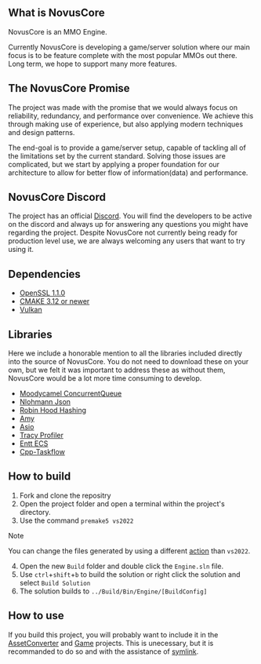 ## What is NovusCore
NovusCore is an MMO Engine.

Currently NovusCore is developing a game/server solution where our main focus is to be feature complete with the most popular MMOs out there.
Long term, we hope to support many more features.

## The NovusCore Promise
The project was made with the promise that we would always focus on reliability, redundancy, and performance over convenience. We achieve this through making use of experience, but also applying modern techniques and design patterns.

The end-goal is to provide a game/server setup, capable of tackling all of the limitations set by the current standard. Solving those issues are complicated, but we start by applying a proper foundation for our architecture to allow for better flow of information(data) and performance.

## NovusCore Discord
The project has an official [Discord](https://discord.gg/gz6FMZa).
You will find the developers to be active on the discord and always up for answering any questions you might have regarding the project. Despite NovusCore not currently being ready for production level use, we are always welcoming any users that want to try using it.

## Dependencies
* [OpenSSL 1.1.0](https://www.openssl.org/source/)
* [CMAKE 3.12 or newer](https://cmake.org/download/)
* [Vulkan](https://vulkan.lunarg.com/)

## Libraries
Here we include a honorable mention to all the libraries included directly into the source of NovusCore. You do not need to download these on your own, but we felt it was important to address these as without them, NovusCore would be a lot more time consuming to develop.
* [Moodycamel ConcurrentQueue](https://github.com/cameron314/concurrentqueue)
* [Nlohmann Json](https://github.com/nlohmann/json)
* [Robin Hood Hashing](https://github.com/martinus/robin-hood-hashing)
* [Amy](https://github.com/liancheng/amy)
* [Asio](http://sourceforge.net/projects/asio/files/asio/1.12.1%20%28Stable%29/)
* [Tracy Profiler](https://bitbucket.org/wolfpld/tracy/src/master)
* [Entt ECS](https://github.com/skypjack/entt/)
* [Cpp-Taskflow](https://github.com/cpp-taskflow/cpp-taskflow)

## How to build
1. Fork and clone the repositry
2. Open the project folder and open a terminal within the project's directory.
3. Use the command `premake5 vs2022`
> [!NOTE]
> You can change the files generated by using a different [action](https://premake.github.io/docs/using-premake) than `vs2022`.   
4. Open the new `Build` folder and double click the `Engine.sln` file.
5. Use `ctrl`+`shift`+`b` to build the solution or right click the solution and select `Build Solution`
6. The solution builds to `../Build/Bin/Engine/[BuildConfig]`

## How to use
If you build this project, you will probably want to include it in the [AssetConverter](https://github.com/novusengine/AssetConverter) and [Game](https://github.com/novusengine/Game) projects. This is unecessary, but it is recommanded to do so and with the assistance of [symlink](https://schinagl.priv.at/nt/hardlinkshellext/linkshellextension.html). 

